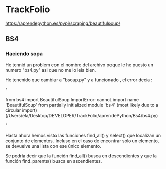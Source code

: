 # TrackFolio
https://aprendepython.es/pypi/scraping/beautifulsoup/
## BS4

<!-- Parte 1  -->
### Haciendo sopa 
He tennid un problem con el nombre del archivo poque le he puesto un numero "bs4.py" asi que no me lo leia bien. 

He tenenido que cambiar a "bsoup.py" y a funcionado , el error decia :

"    

from bs4 import BeautifulSoup
ImportError: cannot import name 'BeautifulSoup' from partially initialized module 'bs4' (most likely due to a circular import) (/Users/ela/Desktop/DEVELOPER/TrackFolio/aprendePython/Bs4/bs4.py)

"


Hasta ahora hemos visto las funciones find_all() y select() que localizan un conjunto de elementos. Incluso en el caso de encontrar sólo un elemento, se devuelve una lista con ese único elemento.

Se podría decir que la función find_all() busca en descendientes y que la función find_parents() busca en ascendientes.




